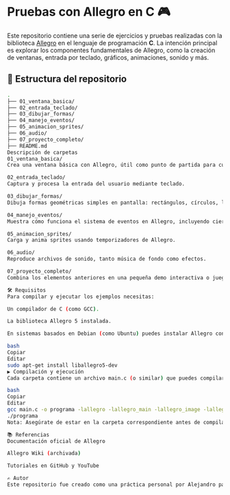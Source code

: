 # Pruebas con Allegro en C 🎮

Este repositorio contiene una serie de ejercicios y pruebas realizadas con la biblioteca [Allegro](https://liballeg.org/) en el lenguaje de programación **C**. La intención principal es explorar los componentes fundamentales de Allegro, como la creación de ventanas, entrada por teclado, gráficos, animaciones, sonido y más.

## 📁 Estructura del repositorio

```bash
.
├── 01_ventana_basica/
├── 02_entrada_teclado/
├── 03_dibujar_formas/
├── 04_manejo_eventos/
├── 05_animacion_sprites/
├── 06_audio/
├── 07_proyecto_completo/
├── README.md
Descripción de carpetas
01_ventana_basica/
Crea una ventana básica con Allegro, útil como punto de partida para cualquier aplicación.

02_entrada_teclado/
Captura y procesa la entrada del usuario mediante teclado.

03_dibujar_formas/
Dibuja formas geométricas simples en pantalla: rectángulos, círculos, líneas, etc.

04_manejo_eventos/
Muestra cómo funciona el sistema de eventos en Allegro, incluyendo cierres y pulsaciones de teclas.

05_animacion_sprites/
Carga y anima sprites usando temporizadores de Allegro.

06_audio/
Reproduce archivos de sonido, tanto música de fondo como efectos.

07_proyecto_completo/
Combina los elementos anteriores en una pequeña demo interactiva o juego básico.

🛠️ Requisitos
Para compilar y ejecutar los ejemplos necesitas:

Un compilador de C (como GCC).

La biblioteca Allegro 5 instalada.

En sistemas basados en Debian (como Ubuntu) puedes instalar Allegro con:

bash
Copiar
Editar
sudo apt-get install liballegro5-dev
▶️ Compilación y ejecución
Cada carpeta contiene un archivo main.c (o similar) que puedes compilar así:

bash
Copiar
Editar
gcc main.c -o programa -lallegro -lallegro_main -lallegro_image -lallegro_font -lallegro_audio -lallegro_acodec -lallegro_primitives
./programa
Nota: Asegúrate de estar en la carpeta correspondiente antes de compilar.

📚 Referencias
Documentación oficial de Allegro

Allegro Wiki (archivada)

Tutoriales en GitHub y YouTube

✍️ Autor
Este repositorio fue creado como una práctica personal por Alejandro para fortalecer sus habilidades con C y desarrollo de videojuegos.